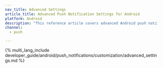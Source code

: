 ```yaml
---
nav_title: Advanced Settings
article_title: Advanced Push Notification Settings for Android
platform: Android
description: "This reference article covers advanced Android push notification settings such as TTL, notification IDs, notification priority, and more."
channel:
  - push

---
```


{% multi_lang_include developer_guide/android/push_notifications/customization/advanced_settings.md %}
